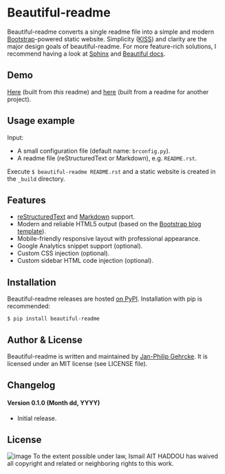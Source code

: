 # Beautiful-readme #

Beautiful-readme converts a single readme file into a simple and modern [Bootstrap](http://getbootstrap.com/)-powered static website. Simplicity ([KISS](http://en.wikipedia.org/wiki/KISS_principle)) and clarity are the major design goals of beautiful-readme. For more feature-rich solutions, I recommend having a look at [Sphinx](http://sphinx-doc.org/) and [Beautiful docs](http://beautifuldocs.com/).

## Demo ##
[Here](http://gehrcke.de/beautiful-readme) (built from *this* readme) and
[here](http://gehrcke.de/timegaps) (built from a readme for another project).


## Usage example ##
Input:

- A small configuration file (default name: `brconfig.py`).
- A readme file (reStructuredText or Markdown), e.g. `README.rst`.

Execute `$ beautiful-readme README.rst` and a static website is created in the
`_build` directory.


## Features ##
- [reStructuredText](http://en.wikipedia.org/wiki/ReStructuredText) and [Markdown](http://en.wikipedia.org/wiki/Markdown) support.
- Modern and reliable HTML5 output (based on the [Bootstrap blog template](http://getbootstrap.com/examples/blog/)).
- Mobile-friendly responsive layout with professional appearance.
- Google Analytics snippet support (optional).
- Custom CSS injection (optional).
- Custom sidebar HTML code injection (optional).


## Installation ##
Beautiful-readme releases are hosted [on PyPI](https://pypi.python.org/pypi/beautiful-readme). Installation with pip is recommended:

```
$ pip install beautiful-readme
```



## Author & License
Beautiful-readme is written and maintained by [Jan-Philip Gehrcke](http://gehrcke.de>). It is licensed under an MIT license (see LICENSE file).


## Changelog ##
#### Version 0.1.0 (Month dd, YYYY) ####
- Initial release.

## License ##
![image](https://user-images.githubusercontent.com/44438283/127773975-dc2f76f5-3e28-4487-bd6d-8c8ac8049b76.png)
To the extent possible under law, Ismail AIT HADDOU has waived all copyright and related or neighboring rights to this work.



